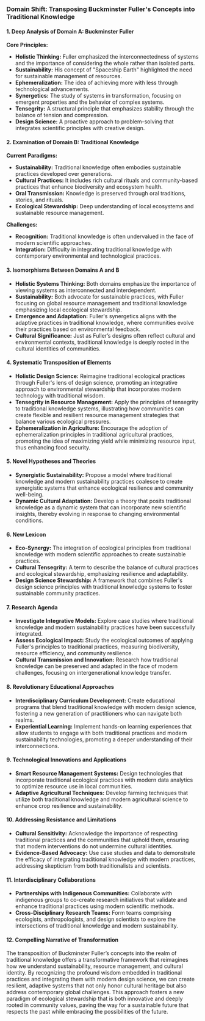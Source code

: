 ### Domain Shift: Transposing Buckminster Fuller's Concepts into Traditional Knowledge

#### 1. Deep Analysis of Domain A: Buckminster Fuller

**Core Principles:**
- **Holistic Thinking:** Fuller emphasized the interconnectedness of systems and the importance of considering the whole rather than isolated parts.
- **Sustainability:** His concept of "Spaceship Earth" highlighted the need for sustainable management of resources.
- **Ephemeralization:** The idea of achieving more with less through technological advancements.
- **Synergetics:** The study of systems in transformation, focusing on emergent properties and the behavior of complex systems.
- **Tensegrity:** A structural principle that emphasizes stability through the balance of tension and compression.
- **Design Science:** A proactive approach to problem-solving that integrates scientific principles with creative design.

#### 2. Examination of Domain B: Traditional Knowledge

**Current Paradigms:**
- **Sustainability:** Traditional knowledge often embodies sustainable practices developed over generations.
- **Cultural Practices:** It includes rich cultural rituals and community-based practices that enhance biodiversity and ecosystem health.
- **Oral Transmission:** Knowledge is preserved through oral traditions, stories, and rituals.
- **Ecological Stewardship:** Deep understanding of local ecosystems and sustainable resource management.

**Challenges:**
- **Recognition:** Traditional knowledge is often undervalued in the face of modern scientific approaches.
- **Integration:** Difficulty in integrating traditional knowledge with contemporary environmental and technological practices.

#### 3. Isomorphisms Between Domains A and B

- **Holistic Systems Thinking:** Both domains emphasize the importance of viewing systems as interconnected and interdependent.
- **Sustainability:** Both advocate for sustainable practices, with Fuller focusing on global resource management and traditional knowledge emphasizing local ecological stewardship.
- **Emergence and Adaptation:** Fuller's synergetics aligns with the adaptive practices in traditional knowledge, where communities evolve their practices based on environmental feedback.
- **Cultural Significance:** Just as Fuller’s designs often reflect cultural and environmental contexts, traditional knowledge is deeply rooted in the cultural identities of communities.

#### 4. Systematic Transposition of Elements

- **Holistic Design Science:** Reimagine traditional ecological practices through Fuller's lens of design science, promoting an integrative approach to environmental stewardship that incorporates modern technology with traditional wisdom.
- **Tensegrity in Resource Management:** Apply the principles of tensegrity to traditional knowledge systems, illustrating how communities can create flexible and resilient resource management strategies that balance various ecological pressures.
- **Ephemeralization in Agriculture:** Encourage the adoption of ephemeralization principles in traditional agricultural practices, promoting the idea of maximizing yield while minimizing resource input, thus enhancing food security.

#### 5. Novel Hypotheses and Theories

- **Synergistic Sustainability:** Propose a model where traditional knowledge and modern sustainability practices coalesce to create synergistic systems that enhance ecological resilience and community well-being.
- **Dynamic Cultural Adaptation:** Develop a theory that posits traditional knowledge as a dynamic system that can incorporate new scientific insights, thereby evolving in response to changing environmental conditions.

#### 6. New Lexicon

- **Eco-Synergy:** The integration of ecological principles from traditional knowledge with modern scientific approaches to create sustainable practices.
- **Cultural Tensegrity:** A term to describe the balance of cultural practices and ecological stewardship, emphasizing resilience and adaptability.
- **Design Science Stewardship:** A framework that combines Fuller's design science principles with traditional knowledge systems to foster sustainable community practices.

#### 7. Research Agenda

- **Investigate Integrative Models:** Explore case studies where traditional knowledge and modern sustainability practices have been successfully integrated.
- **Assess Ecological Impact:** Study the ecological outcomes of applying Fuller's principles to traditional practices, measuring biodiversity, resource efficiency, and community resilience.
- **Cultural Transmission and Innovation:** Research how traditional knowledge can be preserved and adapted in the face of modern challenges, focusing on intergenerational knowledge transfer.

#### 8. Revolutionary Educational Approaches

- **Interdisciplinary Curriculum Development:** Create educational programs that blend traditional knowledge with modern design science, fostering a new generation of practitioners who can navigate both realms.
- **Experiential Learning:** Implement hands-on learning experiences that allow students to engage with both traditional practices and modern sustainability technologies, promoting a deeper understanding of their interconnections.

#### 9. Technological Innovations and Applications

- **Smart Resource Management Systems:** Design technologies that incorporate traditional ecological practices with modern data analytics to optimize resource use in local communities.
- **Adaptive Agricultural Techniques:** Develop farming techniques that utilize both traditional knowledge and modern agricultural science to enhance crop resilience and sustainability.

#### 10. Addressing Resistance and Limitations

- **Cultural Sensitivity:** Acknowledge the importance of respecting traditional practices and the communities that uphold them, ensuring that modern interventions do not undermine cultural identities.
- **Evidence-Based Advocacy:** Use case studies and data to demonstrate the efficacy of integrating traditional knowledge with modern practices, addressing skepticism from both traditionalists and scientists.

#### 11. Interdisciplinary Collaborations

- **Partnerships with Indigenous Communities:** Collaborate with indigenous groups to co-create research initiatives that validate and enhance traditional practices using modern scientific methods.
- **Cross-Disciplinary Research Teams:** Form teams comprising ecologists, anthropologists, and design scientists to explore the intersections of traditional knowledge and modern sustainability.

#### 12. Compelling Narrative of Transformation

The transposition of Buckminster Fuller’s concepts into the realm of traditional knowledge offers a transformative framework that reimagines how we understand sustainability, resource management, and cultural identity. By recognizing the profound wisdom embedded in traditional practices and integrating them with modern design science, we can create resilient, adaptive systems that not only honor cultural heritage but also address contemporary global challenges. This approach fosters a new paradigm of ecological stewardship that is both innovative and deeply rooted in community values, paving the way for a sustainable future that respects the past while embracing the possibilities of the future.